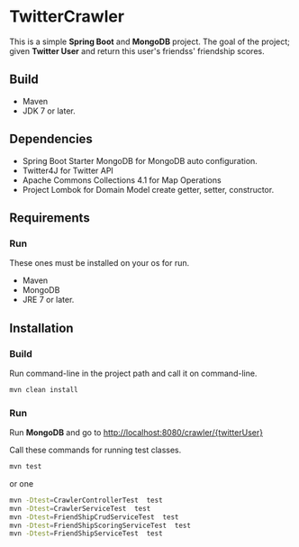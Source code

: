 # TwitterCrawler

This is a simple **Spring Boot** and **MongoDB** project.
The goal of the project; given **Twitter User** and return this user's friendss' friendship scores.

## Build
 - Maven
 - JDK 7 or later.

## Dependencies
- Spring Boot Starter MongoDB for MongoDB auto configuration.
- Twitter4J for Twitter API
- Apache Commons Collections 4.1 for Map Operations
- Project Lombok for Domain Model create getter, setter, constructor.


## Requirements

 ### Run
  These ones must be installed on your os for run.
  - Maven 
  - MongoDB 
  - JRE 7 or later.
  
  
 ## Installation
 ### Build
 Run command-line in the project path and call it on command-line.
  ```sh
  mvn clean install
  ```
  
  ### Run
  
  Run **MongoDB** and go to [http://localhost:8080/crawler/{twitterUser}](http://localhost:8080/crawler/{twitterUser})

Call these commands for running test classes.

```sh
mvn test
```
or one
```sh
mvn -Dtest=CrawlerControllerTest  test
mvn -Dtest=CrawlerServiceTest  test
mvn -Dtest=FriendShipCrudServiceTest  test
mvn -Dtest=FriendShipScoringServiceTest  test
mvn -Dtest=FriendShipServiceTest  test
```
